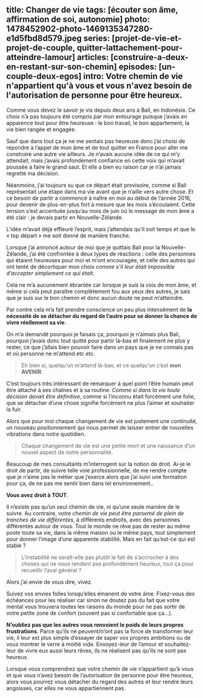 title: Changer de vie
tags: [écouter son âme, affirmation de soi, autonomie]
photo: 1478452902-photo-1469135347280-e1d5fbd8d579.jpeg
series: [projet-de-vie-et-projet-de-couple, quitter-lattachement-pour-atteindre-lamour]
articles: [construire-a-deux-en-restant-sur-son-chemin]
episodes: [un-couple-deux-egos]
intro: Votre chemin de vie n'appartient qu'à vous et vous n'avez besoin de l'autorisation de personne pour être heureux.
---
Comme vous devez le savoir je vis depuis deux ans à Bali, en Indonésie. Ce choix n’a pas toujours été compris par mon entourage puisque j’avais en apparence tout pour être heureuse : le bon travail, le bon appartement, la vie bien rangée et engagée.

Sauf que dans tout ça je ne me sentais pas heureuse donc j’ai choisi de répondre à l’appel de mon âme et de tout quitter en France pour aller me construire une autre vie ailleurs. Je n’avais aucune idée de ce qui m’y attendait, mais j’avais profondément confiance en cette voix qui m’avait poussée à faire le grand saut. Et elle a bien eu raison car je n’ai jamais regretté ma décision.

Néanmoins, j’ai toujours su que ce départ était provisoire, comme si Bali représentait une étape dans ma vie avant que je n’aille vers autre chose. Et ce besoin de partir a commencé à naître en moi au début de l’année 2016, pour devenir de plus-en-plus fort à mesure que les mois s’écoulaient. Cette tension s’est accentuée jusqu’au mois de juin où le message de mon âme a été clair : je devais partir en Nouvelle-Zélande.

L’idée m’avait déjà effleuré l’esprit, mais j’attendais qu’il soit temps et que le « top départ » me soit donné de manière franche.

Lorsque j’ai annoncé autour de moi que je quittais Bali pour la Nouvelle-Zélande, j’ai été confrontée à deux types de réactions : celle des personnes qui étaient heureuses pour moi et m’ont encouragée, et celle des autres qui ont tenté de décortiquer mon choix *comme s’il leur était impossible d’accepter simplement ce qui était*.
 
Cela ne m’a aucunement ébranlée car lorsque je suis la voix de mon âme, et même si cela peut paraître complètement fou aux yeux des autres, je sais que je suis sur le bon chemin et donc aucun doute ne peut m’atteindre. 

Par contre cela m’a fait prendre conscience un peu plus intensément de **la nécessité de se détacher du regard de l’autre pour se donner la chance de vivre réellement sa vie**.

On m’a demandé pourquoi je faisais ça, pourquoi je n’aimais plus Bali, pourquoi j’avais donc tout quitté pour partir là-bas et finalement ne plus y rester, ce que j’allais bien pouvoir faire dans un pays que je ne connais pas et où personne ne m’attend etc etc.

>Eh bien si, quelqu’un m’attend là-bas, et ce quelqu’un c’est **mon AVENIR**.

C’est toujours très intéressant de remarquer à quel point l’être humain peut être attaché à ses chaînes et à sa routine. *Comme si dans la vie toute décision devait être définitive*, comme si l’inconnu était forcément une folie, que se détacher d’une chose signifie forcément ne plus l’aimer et souhaiter la fuir. 

Alors que pour moi chaque changement de vie est justement une continuité, un nouveau positionnement qui nous permet de laisser entrer de nouvelles vibrations dans notre quotidien. 

>Chaque changement de vie est une petite mort et une naissance d’un nouvel aspect de notre personnalité.

Beaucoup de mes consultants m’interrogent sur la notion de droit. Ai-je le droit de partir, de suivre telle voie professionnelle, de me rendre compte que je n’aime pas le métier que j’exerce alors que j’ai suivi une formation pour ça, de ne pas me sentir bien dans tel environnement..

**Vous avez droit à TOUT**.

Il n’existe pas qu’un seul chemin de vie, ni qu’une seule manière de le suivre. Au contraire, *votre chemin de vie peut être parsemé de plein de tranches de vie différentes*, à différents endroits, avec des personnes différentes autour de vous. Tout le monde ne rêve pas de rester au même poste toute sa vie, dans la même maison ou le même pays, tout simplement pour donner l’image d’une apparente stabilité. Mais en fait qu’est-ce qui est stable ? 

>L’instabilité ne serait-elle pas plutôt le fait de s’accrocher à des choses qui ne nous rendent pas profondément heureux, tout ça pour recueillir l’aval général ?

Alors j’ai envie de vous dire, vivez.

Suivez vos envies folles lorsqu’elles émanent de votre âme. Fixez-vous des échéances pour les réaliser car sinon ne doutez pas du fait que votre mental vous trouvera toutes les raisons du monde pour ne pas sortir de votre petite zone de confort (souvent pas si confortable que ça...).

**N’oubliez pas que les autres vous renvoient le poids de leurs propres frustrations**. Parce qu’ils ne peuvent/n’ont pas la force de transformer leur vie, il leur est plus simple d’essayer de saper vos propres ambitions ou de vous montrer le verre à moitié vide. Envoyez-leur de l’amour et souhaitez-leur de vivre eux aussi leurs rêves, ils ne réalisent pas qu’ils ne sont pas heureux.

Lorsque vous comprendrez que votre chemin de vie n’appartient qu’à vous et que vous n’avez besoin de l’autorisation de personne pour être heureux, alors vous pourrez vous détacher du regard des autres et leur rendre leurs angoisses, car elles ne vous appartiennent pas.


